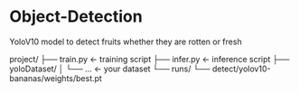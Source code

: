 # Object-Detection
YoloV10 model to detect fruits whether they are rotten or fresh

project/
├── train.py          ← training script
├── infer.py          ← inference script
├── yoloDataset/
│   └── ...           ← your dataset
└── runs/
    └── detect/yolov10-bananas/weights/best.pt
